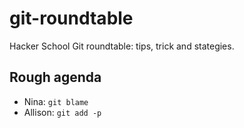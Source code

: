 git-roundtable
==============

Hacker School Git roundtable: tips, trick and stategies.

## Rough agenda

* Nina: `git blame`
* Allison: `git add -p`
